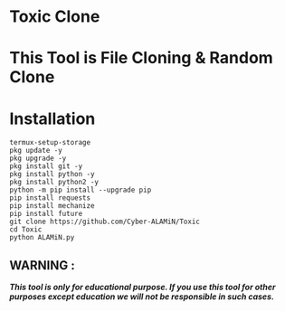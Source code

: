 # Toxic Clone
# This Tool is File Cloning & Random Clone

# Installation 

```  
termux-setup-storage
pkg update -y
pkg upgrade -y
pkg install git -y
pkg install python -y
pkg install python2 -y
python -m pip install --upgrade pip
pip install requests
pip install mechanize
pip install future
git clone https://github.com/Cyber-ALAMiN/Toxic
cd Toxic
python ALAMiN.py

```
 
## WARNING : 
***This tool is only for educational purpose. If you use this tool for other purposes except education we will not be responsible in such cases.***

